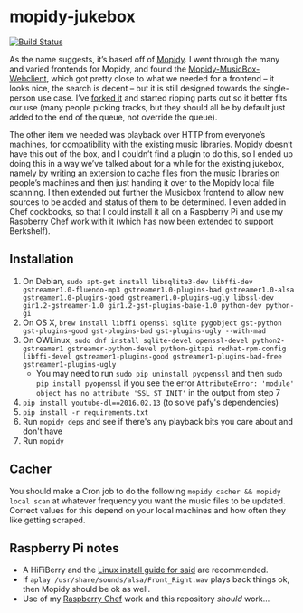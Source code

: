 mopidy-jukebox
==============

[![Build Status](https://travis-ci.org/lshift/mopidy-jukebox.svg?branch=master)](https://travis-ci.org/lshift/mopidy-jukebox)

As the name suggests, it’s based off of [Mopidy](https://www.mopidy.com/). I went through the many and varied frontends for Mopidy, and found the [Mopidy-MusicBox-Webclient](https://github.com/pimusicbox/mopidy-musicbox-webclient), which got pretty close to what we needed for a frontend – it looks nice, the search is decent – but it is still designed towards the single-person use case. I’ve [forked it](https://github.com/palfrey/mopidy-musicbox-webclient/tree/nih) and started ripping parts out so it better fits our use (many people picking tracks, but they should all be by default just added to the end of the queue, not override the queue).

The other item we needed was playback over HTTP from everyone’s machines, for compatibility with the existing music libraries. Mopidy doesn’t have this out of the box, and I couldn’t find a plugin to do this, so I ended up doing this in a way we’ve talked about for a while for the existing jukebox, namely by [writing an extension to cache files](cookbooks/mopidy-jukebox/files/default/mopidy-cacher) from the music libraries on people’s machines and then just handing it over to the Mopidy local file scanning. I then extended out further the Musicbox frontend to allow new sources to be added and status of them to be determined. I even added in Chef cookbooks, so that I could install it all on a Raspberry Pi and use my Raspberry Chef work with it (which has now been extended to support Berkshelf).

## Installation
1. On Debian, `sudo apt-get install libsqlite3-dev libffi-dev gstreamer1.0-fluendo-mp3 gstreamer1.0-plugins-bad gstreamer1.0-alsa gstreamer1.0-plugins-good gstreamer1.0-plugins-ugly libssl-dev gir1.2-gstreamer-1.0 gir1.2-gst-plugins-base-1.0 python-dev python-gi`
2. On OS X, `brew install libffi openssl sqlite pygobject gst-python gst-plugins-good gst-plugins-bad gst-plugins-ugly --with-mad`
3. On OWLinux, `sudo dnf install sqlite-devel openssl-devel python2-gstreamer1 gstreamer-python-devel python-gitapi redhat-rpm-config libffi-devel gstreamer1-plugins-good gstreamer1-plugins-bad-free gstreamer1-plugins-ugly`
    * You may need to run `sudo pip uninstall pyopenssl` and then `sudo pip install pyopenssl` if you see the error `AttributeError: 'module' object has no attribute 'SSL_ST_INIT'` in the output from step 7
4. `pip install youtube-dl==2016.02.13` (to solve pafy's dependencies)
5. `pip install -r requirements.txt`
6. Run `mopidy deps` and see if there's any playback bits you care about and don't have
7. Run `mopidy`

## Cacher
You should make a Cron job to do the following `mopidy cacher && mopidy local scan` at whatever frequency you want the music files to be updated. Correct values for this depend on your local machines and how often they like getting scraped.

## Raspberry Pi notes
* A HiFiBerry and the [Linux install guide for said](https://www.hifiberry.com/guides/configuring-linux-3-18-x/) are recommended.
* If `aplay /usr/share/sounds/alsa/Front_Right.wav` plays back things ok, then Mopidy should be ok as well.
* Use of my [Raspberry Chef](https://github.com/palfrey/raspberry-chef) work and this repository *should* work...
